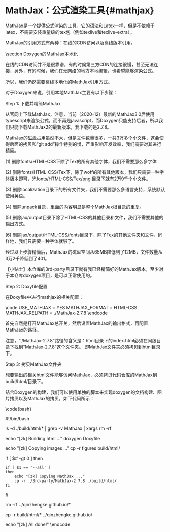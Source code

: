 MathJax：公式渲染工具{#mathjax}
=============================

MathJax是一个提供公式渲染的工具，它的语法和Latex一样，但是不依赖于latex，不需要安装重量级的tex包（例如texlive和texlive-extra）。

MathJax的引用方式有两种：在线的CDN访问以及离线版本引用。


\section Doxygen的MathJax本地化

在线的CDN访问并不是很靠谱，有的时候第三方CDN的连接很慢，甚至无法连接，另外，有的时候，我们在无网络的地方本地编辑，也希望能够渲染公式。

所以，我们仍然需要离线本地化的MathJax引用方式。

对于Doxygen来说，引用本地MathJax主要有以下步骤：

Step 1: 下载并精简MathJax

从官网上下载MathJax，注意，当前（2020-12）最新的MathJax3.0后使用typescript来渲染公式，而不再是javascript，而Doxygen只能支持后者，所以我们只能下载MathJax2的最新版本，我下载的是2.7.8。

MathJax的磁盘占用虽然不大，但是文件数量很多，一共3万多个小文件，这会使得后面的拷贝和“git add”操作特别的慢，严重影响开发效率，我们需要对其进行精简。

(1) 删除fonts/HTML-CSS下除了Tex的所有其他字体，我们不需要那么多字体

(2) 删除fonts/HTML-CSS/Tex下，除了woff的所有其他版本，我们只需要一种字体版本即可，光fonts/HTML-CSS/Tex/png 目录下就有2万9千个小文件。

(3) 删除localization目录下的所有文件夹，我们不需要那么多语言支持，系统默认使用英语。

(4) 删除unpack目录，里面的内容明显是整个MathJax根目录的重复。

(5) 删除jax/output目录下除了HTML-CSS的其他目录和文件，我们不需要其他的输出方式。

(6) 删除jax/output/HTML-CSS/fonts目录下，除了Tex的其他文件夹和文件，同样地，我们只需要一种字体就够了。

经过以上步骤精简后，MathJax的磁盘空间从65MB降低到了12MB，文件数量从3万2千降低到了401。


【小贴士】本仓库的3rd-party目录下就有我已经精简好的MathJax版本，至少对于本仓库doxygen项目，是可以正常使用的。

Step 2: Doxyfile配置

在Doxyfile中进行mathjax的相关配置：

\code
USE_MATHJAX            = YES
MATHJAX_FORMAT         = HTML-CSS
MATHJAX_RELPATH        = ./MathJax-2.7.8
\endcode

首先自然是打开MathJax总开关，然后设置MathJax的输出格式，再配置MathJax的路径。

注意，“./MathJax-2.7.8”路径的含义是：html目录下的index.html必须在同级目录下找到“MathJax-2.7.8”这个文件夹。
即MathJax文件夹必须拷贝到html目录下。

Step 3: 拷贝MathJax文件夹

想要输出的相关html文件能够访问MathJax，必须拷贝代码仓库的MathJax到build/html/目录下。

结合Doxygen的构建，我们可以使用单独的脚本来实现doxygen的文档构建、图片拷贝以及MathJax的拷贝，如下代码所示：

\code{bash}

#!/bin/bash

ls -d ./build/html/* | grep -v MathJax | xargs rm -rf

echo "[zk] Building html ..."
doxygen Doxyfile

echo "[zk] Copying images ..."
cp -r figures build/html/

if [ $# -gt 0 ]
then 

    if [ $1 == '--all' ]
    then
        echo "[zk] Copying MathJax ..."
        cp -r ./3rd-party/MathJax-2.7.8 ./build/html/
    fi

fi


rm -rf ../qinzhengke.github.io/*

cp -r build/html/* ../qinzhengke.github.io/

echo "[zk] All done!"
\endcode
